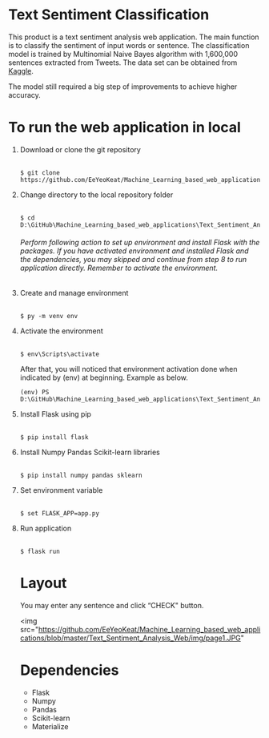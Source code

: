 # Text Sentiment Classification

This product is a text sentiment analysis web application. The main function is to classify the sentiment of input words or sentence. The classification model is trained by Multinomial Naive Bayes algorithm with 1,600,000 sentences extracted from Tweets. The data set can be obtained from <a href="https://www.kaggle.com/kazanova/sentiment140">Kaggle</a>. <br>

The model still required a big step of improvements to achieve higher accuracy. <br>

# To run the web application in local

<ol>
<li>Download or clone the git repository</li><br>
  
```
$ git clone https://github.com/EeYeoKeat/Machine_Learning_based_web_applications.git
```

<li>Change directory to the local repository folder</li><br>

```
$ cd D:\GitHub\Machine_Learning_based_web_applications\Text_Sentiment_Analysis_Web
```

###### Perform following action to set up environment and install Flask with the packages. If you have activated environment and installed Flask and the dependencies, you may skipped and continue from step 8 to run application directly. Remember to activate the environment.

<li>Create and manage environment</li><br>

```
$ py -m venv env
```

<li>Activate the environment</li><br>

```
$ env\Scripts\activate
```

After that, you will noticed that environment activation done when indicated by (env) at beginning. Example as below.

```
(env) PS D:\GitHub\Machine_Learning_based_web_applications\Text_Sentiment_Analysis_Web>
```

<li>Install Flask using pip</li><br>

```
$ pip install flask
```

<li>Install Numpy Pandas Scikit-learn libraries</li><br>

```
$ pip install numpy pandas sklearn
```

<li>Set environment variable</li><br>

```
$ set FLASK_APP=app.py
```

<li>Run application</li><br>

```
$ flask run
```

</ul>

# Layout

You may enter any sentence and click “CHECK" button.

<img src="https://github.com/EeYeoKeat/Machine_Learning_based_web_applications/blob/master/Text_Sentiment_Analysis_Web/img/page1.JPG"


# Dependencies
<ul>
<li>Flask</li>
<li>Numpy</li>
<li>Pandas</li>
<li>Scikit-learn</li>
<li>Materialize</li>
</ul>
